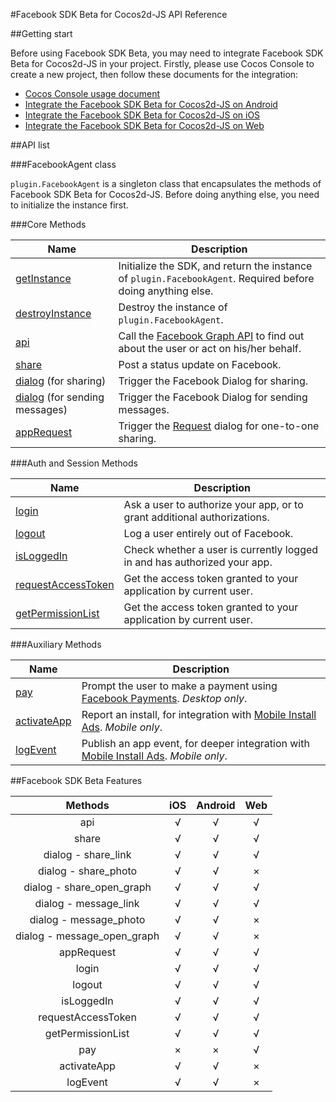 #Facebook SDK Beta for Cocos2d-JS API Reference

##Getting start

Before using Facebook SDK Beta, you may need to integrate Facebook SDK Beta for Cocos2d-JS in your project. Firstly, please use Cocos Console to create a new project, then follow these documents for the integration:

- [Cocos Console usage document](http://www.cocos2d-x.org/docs/manual/framework/html5/v2/cocos-console/en)
- [Integrate the Facebook SDK Beta for Cocos2d-JS on Android](../facebook-sdk-on-android/en.md)
- [Integrate the Facebook SDK Beta for Cocos2d-JS on iOS](../facebook-sdk-on-ios/en.md)
- [Integrate the Facebook SDK Beta for Cocos2d-JS on Web](../facebook-sdk-on-web/en.md)

##API list

###FacebookAgent class

`plugin.FacebookAgent` is a singleton class that encapsulates the methods of Facebook SDK Beta for Cocos2d-JS. Before doing anything else, you need to initialize the instance first.

###Core Methods

|Name|Description|
|----|-----------|
|[getInstance](./get-instance.md)|Initialize the SDK, and return the instance of `plugin.FacebookAgent`. Required before doing anything else.|
|[destroyInstance](./destroy-instance.md)|Destroy the instance of `plugin.FacebookAgent`.|
|[api](./api.md)|Call the [Facebook Graph API](http://developers.facebook.com/docs/graph-api) to find out about the user or act on his/her behalf.|
|[share](./share.md)|Post a status update on Facebook.|
|[dialog](./dialog-share.md) (for sharing)|Trigger the Facebook Dialog for sharing.|
|[dialog](./dialog-message.md) (for sending messages)|Trigger the Facebook Dialog for sending messages.|
|[appRequest](./appRequest.md)|Trigger the [Request](http://developers.facebook.com/docs/reference/dialogs/requests/) dialog for one-to-one sharing.|

###Auth and Session Methods

|Name|Description|
|----|-----------|
|[login](./login.md)|Ask a user to authorize your app, or to grant additional authorizations.|
|[logout](./logout.md)|Log a user entirely out of Facebook.|
|[isLoggedIn](./isloggedin.md)|Check whether a user is currently logged in and has authorized your app.|
|[requestAccessToken](./request-accesstoken.md)|Get the access token granted to your application by current user.|
|[getPermissionList](./get-permission-list.md)|Get the access token granted to your application by current user.|

###Auxiliary Methods

|Name|Description|
|----|-----------|
|[pay](./pay.md)|Prompt the user to make a payment using [Facebook Payments](http://developers.facebook.com/docs/concepts/payments/). _Desktop only_.|
|[activateApp](./publish-install.md)|Report an install, for integration with [Mobile Install Ads](http://developers.facebook.com/docs/tutorials/mobile-app-ads/). _Mobile only_.|
|[logEvent](./log-event.md)|Publish an app event, for deeper integration with [Mobile Install Ads](http://developers.facebook.com/docs/tutorials/mobile-app-ads/). _Mobile only_.|

##Facebook SDK Beta Features

|Methods|iOS|Android|Web|
|:-:|:-:|:-----:|:-:|
|api|√|√|√|
|share|√|√|√|
|dialog - share_link|√|√|√|
|dialog - share_photo|√|√|×|
|dialog - share_open_graph|√|√|√|
|dialog - message_link|√|√|√|
|dialog - message_photo|√|√|×|
|dialog - message_open_graph|√|√|×|
|appRequest|√|√|√|
|login|√|√|√|
|logout|√|√|√|
|isLoggedIn|√|√|√|
|requestAccessToken|√|√|√|
|getPermissionList|√|√|√|
|pay|×|×|√|
|activateApp|√|√|×|
|logEvent|√|√|×|
